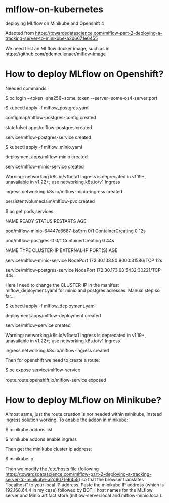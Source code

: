 # mlflow-on-kubernetes
deploying MLflow on Minikube and Openshift 4

Adapted from https://towardsdatascience.com/mlflow-part-2-deploying-a-tracking-server-to-minikube-a2d6671e6455 

We need first an MLflow docker image, such as in https://github.com/pdemeulenaer/mlflow-image 

# How to deploy MLflow on Openshift?

Needed commands:

$ oc login --token=sha256~some_token --server=some-os4-server:port

$ kubectl apply -f mlflow_postgres.yaml

configmap/mlflow-postgres-config created

statefulset.apps/mlflow-postgres created

service/mlflow-postgres-service created

$ kubectl apply -f mlflow_minio.yaml 

deployment.apps/mlflow-minio created

service/mlflow-minio-service created

Warning: networking.k8s.io/v1beta1 Ingress is deprecated in v1.19+, unavailable in v1.22+; use networking.k8s.io/v1 Ingress

ingress.networking.k8s.io/mlflow-minio-ingress created

persistentvolumeclaim/mlflow-pvc created

$ oc get pods,services

NAME                                READY   STATUS              RESTARTS   AGE

pod/mlflow-minio-64447c6687-bs9rm   0/1     ContainerCreating   0          12s

pod/mlflow-postgres-0               0/1     ContainerCreating   0          44s

NAME                              TYPE       CLUSTER-IP      EXTERNAL-IP   PORT(S)          AGE

service/mlflow-minio-service      NodePort   172.30.133.80   <none>        9000:31586/TCP   12s

service/mlflow-postgres-service   NodePort   172.30.173.63   <none>        5432:30221/TCP   44s

Here I need to change the CLUSTER-IP in the manifest mlflow_deployment.yaml for minio and postgres adresses. Manual step so far...

$ kubectl apply -f mlflow_deployment.yaml 

deployment.apps/mlflow-deployment created

service/mlflow-service created

Warning: networking.k8s.io/v1beta1 Ingress is deprecated in v1.19+, unavailable in v1.22+; use networking.k8s.io/v1 Ingress

ingress.networking.k8s.io/mlflow-ingress created

Then for openshift we need to create a route: 

$ oc expose service/mlflow-service

route.route.openshift.io/mlflow-service exposed

# How to deploy MLflow on Minikube?

Almost same, just the route creation is not needed within minikube, instead ingress solution working. To enable the addon in minikube:

$ minikube addons list

$ minikube addons enable ingress

Then get the minikube cluster ip address:

$ minikube ip

Then we modify the /etc/hosts file (following https://towardsdatascience.com/mlflow-part-2-deploying-a-tracking-server-to-minikube-a2d6671e6455) so that the browser translates “localhost” to your local IP address. Paste the minikube IP address (which is 192.168.64.4 in my case) followed by BOTH host names for the MLflow server and Minio artifact store (mlflow-server.local and mlflow-minio.local).

